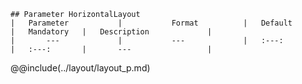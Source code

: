 ```div-parameter
## Parameter HorizontalLayout
|	Parameter			|			Format			|	Default					|	Mandatory	|	Description				| 
|		---				|			---				|	:---:					|	:---:		|		---					|

```

@@include(../layout/layout_p.md) 